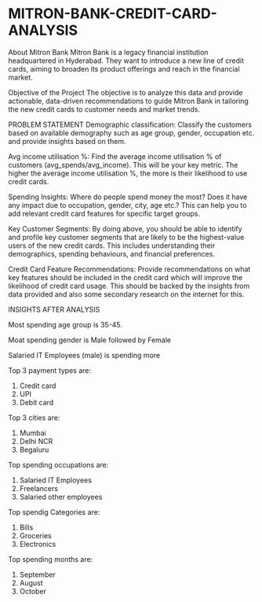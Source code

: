# MITRON-BANK-CREDIT-CARD-ANALYSIS

About Mitron Bank
Mitron Bank is a legacy financial institution headquartered in Hyderabad. They want to introduce a new line of credit cards, aiming to broaden its product offerings and reach in the financial market.

Objective of the Project
The objective is to analyze this data and provide actionable, data-driven recommendations to guide Mitron Bank in tailoring the new credit cards to customer needs and market trends.

PROBLEM STATEMENT
Demographic classification: Classify the customers based on available demography such as age group, gender, occupation etc. and provide insights based on them.

Avg income utilisation %: Find the average income utilisation % of customers (avg_spends/avg_income). This will be your key metric. The higher the average income utilisation %, the more is their likelihood to use credit cards.

Spending Insights: Where do people spend money the most? Does it have any impact due to occupation, gender, city, age etc.? This can help you to add relevant credit card features for specific target groups.

Key Customer Segments: By doing above, you should be able to identify and profile key customer segments that are likely to be the highest-value users of the new credit cards. This includes understanding their demographics, spending behaviours, and financial preferences.

Credit Card Feature Recommendations: Provide recommendations on what key features should be included in the credit card which will improve the likelihood of credit card usage. This should be backed by the insights from data provided and also some secondary research on the internet for this.


INSIGHTS AFTER ANALYSIS

Most spending age group is 35-45.

Moat spending gender is Male followed by Female

Salaried IT Employees (male) is spending more

Top 3 payment types are:
1. Credit card
2. UPI
3. Debit card

Top 3 cities are:
1. Mumbai
2. Delhi NCR
3. Begaluru

Top spending occupations are:
1. Salaried IT Employees
2. Freelancers
3. Salaried other employees

Top spendig Categories are:
1. Bills
2. Groceries
3. Electronics

Top spending months are:
1. September
2. August
3. October
